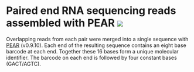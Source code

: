 # Paired end RNA sequencing reads assembled with PEAR [![](https://images.microbadger.com/badges/version/humburg/jurkat-only-rna-assembled.svg)](https://hub.docker.com/r/humburg/jurkat-only-rna-assembled/ "Get image from Docker Hub")

Overlapping reads from each pair were merged into a single sequence with 
[PEAR](http://sco.h-its.org/exelixis/web/software/pear/doc.html) (v0.9.10). 
Each end of the resulting sequence contains an eight base barcode at each end. 
Together these 16 bases form a unique molecular identifier.  The barcode on each 
end is followed by four constant bases (GACT/AGTC). 
